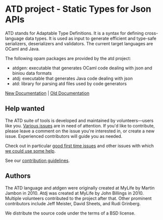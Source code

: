 ATD project - Static Types for Json APIs
==

ATD stands for Adaptable Type Definitions. It is a syntax for defining
cross-language data types. It is used as input to generate efficient
and type-safe serializers, deserializers and validators. The current target
languages are OCaml and Java.

The following opam packages are provided by the atd project:

* atdgen: executable that generates OCaml code dealing with json and
  biniou data formats
* atdj: executable that generates Java code dealing with json
* atd: library for parsing atd files used by code generators

[New Documentation](http://atd.readthedocs.io/) |
[Old Documentation](https://mjambon.github.io/atdgen-doc/)

Help wanted
--

The ATD suite of tools is developed and maintained by
volunteers&mdash;users like you.
[Various issues](https://github.com/mjambon/atd/issues) are in need
of attention. If you'd like to contribute, please leave a comment on the
issue you're interested in, or create a new issue. Experienced
contributors will guide you as needed.

Check out in particular
[good first time issues](https://github.com/mjambon/atd/issues?q=is%3Aissue+is%3Aopen+label%3A%22good+first+time+issue%22)
and other issues with which
[we could use some help](https://github.com/mjambon/atd/issues?q=is%3Aissue+is%3Aopen+label%3A%22help+wanted%22).

See our [contribution guidelines](https://github.com/mjambon/documents/blob/master/how-to-contribute.md).

Authors
--

The ATD language and atdgen were originally created at MyLife by
Martin Jambon in 2010. Atdj was created at MyLife by John
Billings in 2010. Multiple volunteers contributed to the project after that.
Other prominent contributors include Jeff Meister, David
Sheets, and Rudi Grinberg.

We distribute the source code under the terms of a BSD license.
